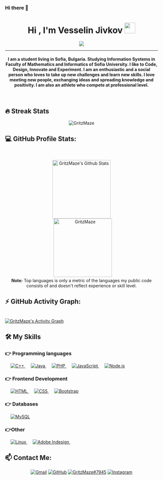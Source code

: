 ### Hi there 👋

<!--
**GritzMaze/GritzMaze** is a ✨ _special_ ✨ repository because its `README.md` (this file) appears on your GitHub profile.

Here are some ideas to get you started:

- 🔭 I’m currently working on ...
- 🌱 I’m currently learning ...
- 👯 I’m looking to collaborate on ...
- 🤔 I’m looking for help with ...
- 💬 Ask me about ...
- 📫 How to reach me: ...
- 😄 Pronouns: ...
- ⚡ Fun fact: ...
-->


<h1 align="center">Hi , I'm Vesselin Jivkov <img src="https://media.giphy.com/media/hvRJCLFzcasrR4ia7z/giphy.gif" width="35"></h1>
<p align="center">
  <a href="https://github.com/DenverCoder1/readme-typing-svg"><img src="https://readme-typing-svg.herokuapp.com?color=%2336BCF7&center=true&vCenter=true&lines=Computer+Science+Student;Software+Developer;Always+Learning+new+things"></a>
</p>
<hr/>
<h4 align="center">I am a student living in Sofia, Bulgaria. Studying Information Systems in Faculty of Mathematics and Informatics of Sofia University. I like to Code, Design, Innovate and Experiment. I am an enthusiastic and a social person who loves to take up new challenges and learn new skills. I love meeting new people, exchanging ideas and spreading knowledge and positivity. I am also an athlete who compete at professional level. </h4>
<br>

## 🔥 Streak Stats
<p align="center"><img src="https://github-readme-streak-stats.herokuapp.com?user=GritzMaze&theme=radical&date_format=j%20M%5B%20Y%5D" alt="GritzMaze"  /></p>

## 💻 GitHub Profile Stats:

  <br/>
  <p align="center">
	<a href="https://github.com/anuraghazra/github-readme-stats"><img alt="GritzMaze's Github Stats" src="https://github-readme-stats.vercel.app/api?username=GritzMaze&show_icons=true&count_private=true&theme=radical" height="192px"/></a>
<br/>
  &nbsp;
	  <img src="https://github-readme-stats.vercel.app/api/top-langs?username=GritzMaze&show_icons=true&locale=en&layout=compact&theme=radical&date_format=j%20M%5B%20Y%5D" alt="GritzMaze" height="192px"/>
  <br/>
  <b>Note:</b> Top languages is only a metric of the languages my public code consists of and doesn't reflect experience or skill level.
  </p>

## ⚡ GitHub Activity Graph:
  <br/>
   <a href="https://github.com/GritzMaze"><img alt="GritzMaze's Activity Graph" src="https://activity-graph.herokuapp.com/graph?username=GritzMaze&custom_title=Vesselin%20Jivkov's%20Contribution%20Graph&theme=radical" /></a>
  <br/>

## 🛠️ My Skills

### 👉 Programming languages

<p align="left">  
  &emsp;
  <a href="https://www.w3schools.com/cpp/" target="_blank"> 
    <img alt="C++" src="https://img.shields.io/badge/C++%20-%2300599C.svg?logo=c%2B%2B&logoColor=white">
  </a>
  &emsp;
  <a href="https://www.java.com" target="_blank"> 
    <img alt="Java" src="https://img.shields.io/badge/Java-%23007396.svg?logo=java&logoColor=white">
  </a>
  &emsp;
  <a href="https://www.php.net/">
    <img alt="PHP" src="https://img.shields.io/badge/PHP-%23777BB4.svg?logo=php&logoColor=white"/>
  </a>
  &emsp;
  <a href="https://developer.mozilla.org/">
    <img alt="JavaScript" src="https://shields.io/badge/JavaScript-orange.svg?logo=JavaScript&logoColor=white"/>
  </a>
  &emsp;
  <a href="https://nodejs.org/">
    <img alt="Node.js" src="https://shields.io/badge/Node.js-green.svg?logo=Node.js&logoColor=white"/>
  </a>
</p>

### 👉 Frontend Development
<p align="left"> 
  &emsp; 
  <a href="https://www.w3.org/html/" target="_blank"> 
   <img alt="HTML" src="https://img.shields.io/badge/HTML5%20-%23E34F26.svg?logo=html5&logoColor=white">
  </a>   
  &emsp;
  <a href="https://www.w3schools.com/css/" target="_blank">
    <img alt="CSS" src="https://img.shields.io/badge/CSS%20-%231572B6.svg?logo=css3&logoColor=white">
  </a> 
   &emsp;
  <a href="https://getbootstrap.com" target="_blank"> 
    <img alt="Bootstrap" src="https://img.shields.io/badge/Bootstrap-%23563D7C.svg?style=flat&logo=bootstrap&logoColor=white"/>
  </a>
</p>

### 👉 Databases
<p align="left">
  &emsp;
    <a href="https://www.mysql.com/"><img alt="MySQL" src="https://img.shields.io/badge/MySQL-%2300f.svg?style=flat&logo=mysql&logoColor=white"></a>
 </p>
 
  
### 👉Other
<p align="left">
  &emsp;
  	
  
   <a href="https://www.linux.org/" target="_blank"> 
    <img alt="Linux" src="https://shields.io/badge/Linux-blue.svg?logo=Linux&logoColor=white"/>
  </a> 
  &emsp;
  <a href="Git" target="_blank"> 
    <img alt="Adobe Indesign" src="https://img.shields.io/badge/Git-orange.svg?style=flat&logo=Git&logoColor=white"/> 
  </a> 
    &emsp;
 </p>

## 📫 Contact Me: 
<p align="center">
	<a href="mailto:jivkovvesselin@gmail.com"><img src="https://img.icons8.com/bubbles/50/000000/gmail.png" alt="Gmail"/></a>
	<a href="https://github.com/GritzMaze"><img src="https://img.icons8.com/bubbles/50/000000/github.png" alt="GitHub"/></a>
	<a href="https://www.discord.com/"><img src="https://img.icons8.com/bubbles/50/000000/discord.png" alt="GritzMaze#7945" title="GritzMaze#7945"/></a>
	<a href="https://www.instagram.com/vesselin.jivkov/?hl=en"><img src="https://img.icons8.com/bubbles/50/000000/instagram.png" alt="Instagram"/></a>
	
</p>
